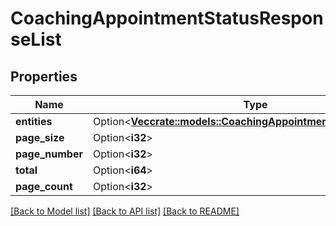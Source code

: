 # CoachingAppointmentStatusResponseList

## Properties

Name | Type | Description | Notes
------------ | ------------- | ------------- | -------------
**entities** | Option<[**Vec<crate::models::CoachingAppointmentStatusResponse>**](CoachingAppointmentStatusResponse.md)> |  | [optional]
**page_size** | Option<**i32**> |  | [optional]
**page_number** | Option<**i32**> |  | [optional]
**total** | Option<**i64**> |  | [optional]
**page_count** | Option<**i32**> |  | [optional]

[[Back to Model list]](../README.md#documentation-for-models) [[Back to API list]](../README.md#documentation-for-api-endpoints) [[Back to README]](../README.md)


